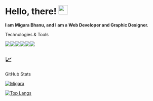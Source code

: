 # Hello, there! <img src="https://raw.githubusercontent.com/MartinHeinz/MartinHeinz/master/wave.gif" width="30px">


**I am Migara Bhanu, and I am a Web Developer and Graphic Designer.**



Technologies & Tools

![](https://img.shields.io/badge/OS-Windows-informational?style=flat&logo=windows&logoColor=white&color=8d81c2)![](https://img.shields.io/badge/Editor-VS_Code-informational?style=flat&logo=visual-studio-code&logoColor=white&color=007acc)![](https://img.shields.io/badge/Code-Python-informational?style=flat&logo=python&logoColor=white&color=356a97)![](https://img.shields.io/badge/Code-Hypertext-informational?style=flat&logo=fire&logoColor=white&color=e9d44d)![](https://img.shields.io/badge/Code-JavaScript-informational?style=flat&logo=javascript&logoColor=white&color=5ed3f3)![](https://img.shields.io/badge/CSS-CSS-informational?style=flat&logo=&logoColor=white&color=2bbc8a)



## &#x1f4c8; 

GitHub Stats

[![Migara](https://github-readme-stats.vercel.app/api?username=migarabhanu&show_icons=true&theme=tokyonight)](https://github.com/migarabhanu)

[![Top Langs](https://github-readme-stats.vercel.app/api/top-langs/?username=migarabhanu&title_color=3174e7&text_color=37bc9c&show_icons=true&icon_color=be90f2&bg_color=1d1f21)](https://github.com/migarabhanu)
